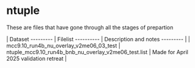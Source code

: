 # ntuple

These are files that have gone through all the stages of prepartion

| Dataset --------- | Filelist ---------- | Description and notes --------- |
| mcc9.10_run4b_nu_overlay_v2me06_03_test | ntuple_mcc9.10_run4b_bnb_nu_overlay_v2me06_test.list | Made for April 2025 validation retreat |

